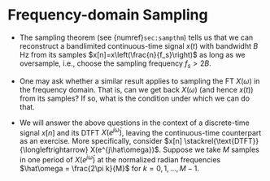 # Frequency-domain Sampling

* The sampling theorem (see {numref}`sec:sampthm`) tells us that we
  can reconstruct a bandlimited continuous-time signal $x(t)$ with
  bandwidht $B$ Hz from its samples $x[n]=x\left(\frac{n}{f_s}\right)$
  as long as we oversample, i.e., choose the sampling frequency $f_s >
  2B$.

* One may ask whether a similar result applies to sampling the FT
  $X(\omega)$ in the frequency domain. That is, can we get back
  $X(\omega)$ (and hence $x(t)$) from its samples? If so, what is the
  condition under which we can do that. 

* We will answer the above questions in the context of a discrete-time
  signal $x[n]$ and its DTFT $X(e^{j\hat\omega})$, leaving the
  continuous-time counterpart as an exercise. More specifically,
  consider $x[n] \stackrel{\text{DTFT}}{\longleftrightarrow}
  X(e^{j\hat\omega})$. Suppose we take $M$ samples in one period of
  $X(e^{j\hat\omega})$ at the normalized radian frequencies
  $\hat\omega = \frac{2\pi k}{M}$ for $k=0,1,\ldots,M-1$.

